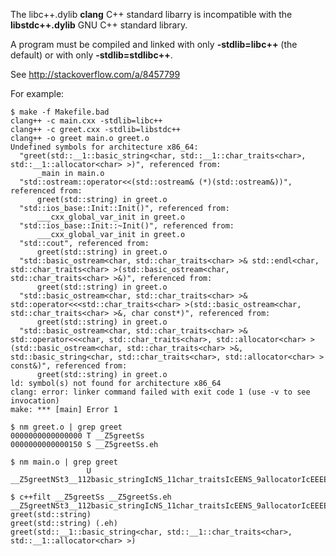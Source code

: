 The libc++.dylib **clang** C++ standard libarry is incompatible with the
**libstdc++.dylib** GNU C++ standard library.

A program must be compiled and linked with only **-stdlib=libc++** (the
default) or with only **-stdlib=stdlibc++**.

See http://stackoverflow.com/a/8457799

For example:

    $ make -f Makefile.bad
    clang++ -c main.cxx -stdlib=libc++
    clang++ -c greet.cxx -stdlib=libstdc++
    clang++ -o greet main.o greet.o
    Undefined symbols for architecture x86_64:
      "greet(std::__1::basic_string<char, std::__1::char_traits<char>, std::__1::allocator<char> >)", referenced from:
          _main in main.o
      "std::ostream::operator<<(std::ostream& (*)(std::ostream&))", referenced from:
          greet(std::string) in greet.o
      "std::ios_base::Init::Init()", referenced from:
          ___cxx_global_var_init in greet.o
      "std::ios_base::Init::~Init()", referenced from:
          ___cxx_global_var_init in greet.o
      "std::cout", referenced from:
          greet(std::string) in greet.o
      "std::basic_ostream<char, std::char_traits<char> >& std::endl<char, std::char_traits<char> >(std::basic_ostream<char, std::char_traits<char> >&)", referenced from:
          greet(std::string) in greet.o
      "std::basic_ostream<char, std::char_traits<char> >& std::operator<<<std::char_traits<char> >(std::basic_ostream<char, std::char_traits<char> >&, char const*)", referenced from:
          greet(std::string) in greet.o
      "std::basic_ostream<char, std::char_traits<char> >& std::operator<<<char, std::char_traits<char>, std::allocator<char> >(std::basic_ostream<char, std::char_traits<char> >&, std::basic_string<char, std::char_traits<char>, std::allocator<char> > const&)", referenced from:
          greet(std::string) in greet.o
    ld: symbol(s) not found for architecture x86_64
    clang: error: linker command failed with exit code 1 (use -v to see invocation)
    make: *** [main] Error 1

    $ nm greet.o | grep greet
    0000000000000000 T __Z5greetSs
    0000000000000150 S __Z5greetSs.eh

    $ nm main.o | grep greet
                     U __Z5greetNSt3__112basic_stringIcNS_11char_traitsIcEENS_9allocatorIcEEEE

    $ c++filt __Z5greetSs __Z5greetSs.eh __Z5greetNSt3__112basic_stringIcNS_11char_traitsIcEENS_9allocatorIcEEEE
    greet(std::string)
    greet(std::string) (.eh)
    greet(std::__1::basic_string<char, std::__1::char_traits<char>, std::__1::allocator<char> >)



